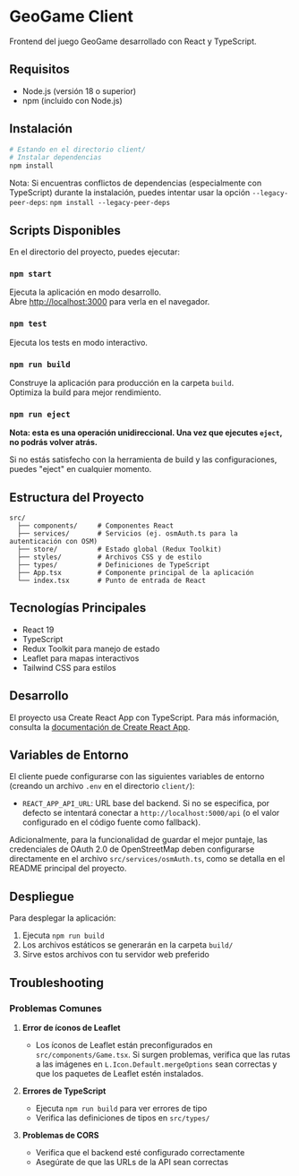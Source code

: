 # GeoGame Client

Frontend del juego GeoGame desarrollado con React y TypeScript.

## Requisitos

- Node.js (versión 18 o superior)
- npm (incluido con Node.js)

## Instalación

```bash
# Estando en el directorio client/
# Instalar dependencias
npm install
```
Nota: Si encuentras conflictos de dependencias (especialmente con TypeScript) durante la instalación, puedes intentar usar la opción `--legacy-peer-deps`:
`npm install --legacy-peer-deps`

## Scripts Disponibles

En el directorio del proyecto, puedes ejecutar:

### `npm start`

Ejecuta la aplicación en modo desarrollo.\
Abre [http://localhost:3000](http://localhost:3000) para verla en el navegador.

### `npm test`

Ejecuta los tests en modo interactivo.

### `npm run build`

Construye la aplicación para producción en la carpeta `build`.\
Optimiza la build para mejor rendimiento.

### `npm run eject`

**Nota: esta es una operación unidireccional. Una vez que ejecutes `eject`, no podrás volver atrás.**

Si no estás satisfecho con la herramienta de build y las configuraciones, puedes "eject" en cualquier momento.

## Estructura del Proyecto

```
src/
  ├── components/     # Componentes React
  ├── services/       # Servicios (ej. osmAuth.ts para la autenticación con OSM)
  ├── store/          # Estado global (Redux Toolkit)
  ├── styles/         # Archivos CSS y de estilo
  ├── types/          # Definiciones de TypeScript
  ├── App.tsx         # Componente principal de la aplicación
  └── index.tsx       # Punto de entrada de React
```

## Tecnologías Principales

- React 19
- TypeScript
- Redux Toolkit para manejo de estado
- Leaflet para mapas interactivos
- Tailwind CSS para estilos

## Desarrollo

El proyecto usa Create React App con TypeScript. Para más información, consulta la [documentación de Create React App](https://facebook.github.io/create-react-app/docs/getting-started).

## Variables de Entorno

El cliente puede configurarse con las siguientes variables de entorno (creando un archivo `.env` en el directorio `client/`):

- `REACT_APP_API_URL`: URL base del backend. Si no se especifica, por defecto se intentará conectar a `http://localhost:5000/api` (o el valor configurado en el código fuente como fallback).

Adicionalmente, para la funcionalidad de guardar el mejor puntaje, las credenciales de OAuth 2.0 de OpenStreetMap deben configurarse directamente en el archivo `src/services/osmAuth.ts`, como se detalla en el README principal del proyecto.

## Despliegue

Para desplegar la aplicación:

1. Ejecuta `npm run build`
2. Los archivos estáticos se generarán en la carpeta `build/`
3. Sirve estos archivos con tu servidor web preferido

## Troubleshooting

### Problemas Comunes

1. **Error de íconos de Leaflet**
   - Los íconos de Leaflet están preconfigurados en `src/components/Game.tsx`. Si surgen problemas, verifica que las rutas a las imágenes en `L.Icon.Default.mergeOptions` sean correctas y que los paquetes de Leaflet estén instalados.

2. **Errores de TypeScript**
   - Ejecuta `npm run build` para ver errores de tipo
   - Verifica las definiciones de tipos en `src/types/`

3. **Problemas de CORS**
   - Verifica que el backend esté configurado correctamente
   - Asegúrate de que las URLs de la API sean correctas

